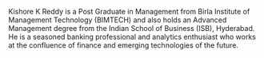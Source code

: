 Kishore K Reddy is a Post Graduate in Management from Birla Institute of Management Technology (BIMTECH) and also holds an Advanced Management degree from the Indian School of Business (ISB), Hyderabad. He is a seasoned banking professional and analytics enthusiast who works at the confluence of finance and emerging technologies of the future.
